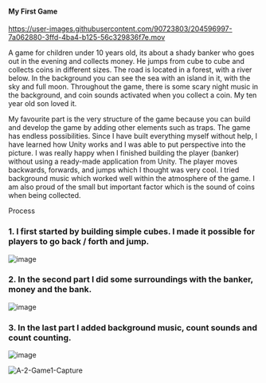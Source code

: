 
#### My First Game


https://user-images.githubusercontent.com/90723803/204596997-7a062880-3ffd-4ba4-b125-56c329836f7e.mov




A game for children under 10 years old, its about a shady banker who goes out in the evening and collects money. He jumps from cube to cube and collects coins in different sizes. The road is located in a forest, with a river below. In the background you can see the sea with an island in it, with the sky and full moon. Throughout the game, there is some scary night music in the background, and coin sounds activated when you collect  a coin. My ten year old son loved it.
 

My favourite part is the very structure of the game because you can build and develop the game by adding other elements such as traps. The game has endless possibilities. Since I have built everything myself without help, I have learned how Unity works and I was able to put perspective into the picture. I was really happy when I finished building the player (banker) without using a ready-made application from Unity. The player moves backwards, forwards, and jumps which I thought was very cool. I tried background music which worked well within the atmosphere of the game. I am also proud of the small but important factor which is the sound of coins when being collected.



Process


### 1.	I first started by building simple cubes. I made it possible for players to go back / forth and jump.

![image](https://user-images.githubusercontent.com/90723803/164676586-62210be8-a454-47cd-94aa-19db7d0955ab.png)





### 2.	In the second part I did some surroundings with the banker, money and the bank.

![image](https://user-images.githubusercontent.com/90723803/164678638-66169aaf-fd5e-49b6-82a0-f6a8d729ba88.png)




### 3.	In the last part I added background music, count sounds and count counting.

![image](https://user-images.githubusercontent.com/90723803/164676636-256bc84a-e6ff-4069-888f-6bb243f1e260.png)


![A-2-Game1-Capture](https://user-images.githubusercontent.com/90723803/204598973-c44f2f8f-503b-4a15-8388-84a6e15c63f6.JPG)


